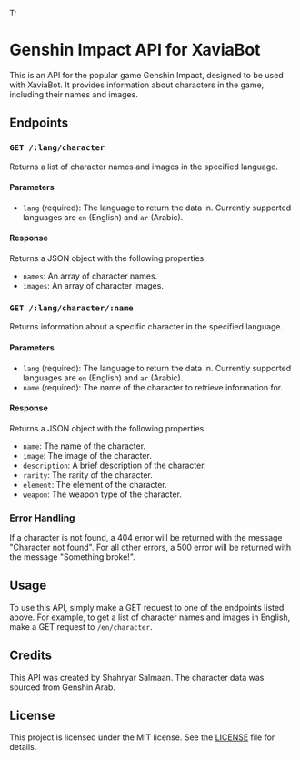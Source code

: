 T:
# Genshin Impact API for XaviaBot

This is an API for the popular game Genshin Impact, designed to be used with XaviaBot. It provides information about characters in the game, including their names and images.

## Endpoints

### `GET /:lang/character`

Returns a list of character names and images in the specified language.

#### Parameters

- `lang` (required): The language to return the data in. Currently supported languages are `en` (English) and `ar` (Arabic).

#### Response

Returns a JSON object with the following properties:

- `names`: An array of character names.
- `images`: An array of character images.

### `GET /:lang/character/:name`

Returns information about a specific character in the specified language.

#### Parameters

- `lang` (required): The language to return the data in. Currently supported languages are `en` (English) and `ar` (Arabic).
- `name` (required): The name of the character to retrieve information for.

#### Response

Returns a JSON object with the following properties:

- `name`: The name of the character.
- `image`: The image of the character.
- `description`: A brief description of the character.
- `rarity`: The rarity of the character.
- `element`: The element of the character.
- `weapon`: The weapon type of the character.

### Error Handling

If a character is not found, a 404 error will be returned with the message "Character not found". For all other errors, a 500 error will be returned with the message "Something broke!".

## Usage

To use this API, simply make a GET request to one of the endpoints listed above. For example, to get a list of character names and images in English, make a GET request to `/en/character`.

## Credits

This API was created by Shahryar Salmaan. The character data was sourced from Genshin Arab. 

## License

This project is licensed under the MIT license. See the [LICENSE](LICENSE) file for details.
